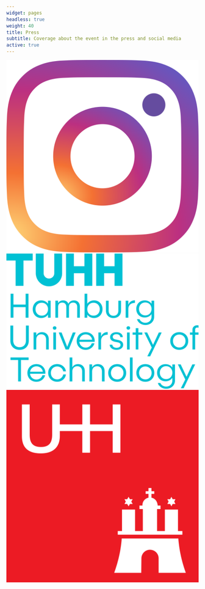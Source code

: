 ```yaml
---
widget: pages
headless: true
weight: 40
title: Press
subtitle: Coverage about the event in the press and social media
active: true
---
```


<div class="press">
  <a href="https://www.instagram.com/hulks_tuhh/" class="press-link">
    <img src="instagram.svg" title="TUHH HULKs instagram" />
  </a>

  <a href="https://intranet.tuhh.de/presse/pressemitteilung_einzeln.php?id=14366&amp;Lang=en" class="press-link">
    <img src="tuhh.svg" title="TUHH press coverage" />
  </a>

  <a href="https://www.uni-hamburg.de/newsroom/campus/2023/0424-robocup.html" class="press-link">
    <img src="uhh.svg" title="UHH Newsroom" />
  </a>
</div>
